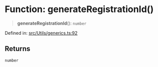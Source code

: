# Function: generateRegistrationId()

> **generateRegistrationId**(): `number`

Defined in: [src/Utils/generics.ts:92](https://github.com/Fokusdotid/bail/blob/dad8cbc7bd41e0c17126095b0fc017b92c3d85cf/src/Utils/generics.ts#L92)

## Returns

`number`
